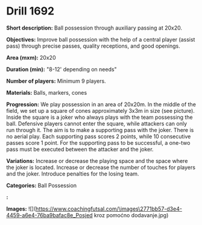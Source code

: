 # Drill 1692

**Short description:**
Ball possession through auxiliary passing at 20x20.

**Objectives:**
Improve ball possession with the help of a central player (assist pass) through precise passes, quality receptions, and good openings.

**Area (mxm):**
20x20

**Duration (min):**
"8-12' depending on needs"

**Number of players:**
Minimum 9 players.

**Materials:**
Balls, markers, cones

**Progression:**
We play possession in an area of 20x20m. In the middle of the field, we set up a square of cones approximately 3x3m in size (see picture). Inside the square is a joker who always plays with the team possessing the ball. Defensive players cannot enter the square, while attackers can only run through it. The aim is to make a supporting pass with the joker. There is no aerial play. Each supporting pass scores 2 points, while 10 consecutive passes score 1 point. For the supporting pass to be successful, a one-two pass must be executed between the attacker and the joker.

**Variations:**
Increase or decrease the playing space and the space where the joker is located. Increase or decrease the number of touches for players and the joker. Introduce penalties for the losing team.

**Categories:**
Ball Possession

**:**


**Images:**
![](https://www.coachingfutsal.com/\images\2771bb57-d3e4-4459-a6e4-76ba9bafac8e_Posjed kroz pomoćno dodavanje.jpg)

